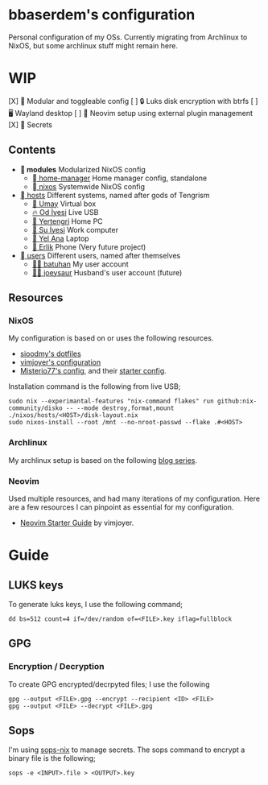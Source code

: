 # bbaserdem's configuration

Personal configuration of my OSs.
Currently migrating from Archlinux to NixOS, but some archlinux stuff might remain here.

# WIP

[X] 📁 Modular and toggleable config
[ ] 🔒 Luks disk encryption with btrfs
[ ] 🖥️ Wayland desktop
[ ] 📃 Neovim setup using external plugin management
[X] 🤫 Secrets

## Contents

- ** modules** Modularized NixOS config
  - [ home-manager](home-manager) Home manager config, standalone
  - [ nixos](nixos) Systemwide NixOS config
- [󱩊 hosts](nixos/hosts) Different systems, named after gods of Tengrism
  - [🤰 Umay](nixos/hosts/umay) Virtual box
  - [🔥 Od İyesi](nixos/hosts/od-iyesi) Live USB
  - [🌳 Yertengri](nixos/hosts/yertengri) Home PC
  - [🌊 Su İyesi](nixos/hosts/su-iyesi) Work computer
  - [🎐 Yel Ana](nixos/hosts/yel-ana) Laptop
  - [🧟 Erlik](nixos/hosts/erlik) Phone (Very future project)
- [ users](home-manager/users) Different users, named after themselves
  - [🔪👑 batuhan](home-manager/users/batuhan) My user account
  - [🧙🐭 joeysaur](home-manager/users/joeysaur) Husband's user account (future)

## Resources

### NixOS

My configuration is based on or uses the following resources.

* [sioodmy's dotfiles](https://github.com/sioodmy/dotfiles)
* [vimjoyer's configuration](https://github.com/vimjoyer/nixconf)
* [Misterio77's config](https://github.com/misterio77/nix-config),
  and their [starter config](https://github.com/Misterio77/nix-starter-configs).

Installation command is the following from live USB;

```
sudo nix --experimantal-features "nix-command flakes" run github:nix-community/disko -- --mode destroy,format,mount ./nixos/hosts/<HOST>/disk-layout.nix
sudo nixos-install --root /mnt --no-nroot-passwd --flake .#<HOST>
```

### Archlinux

My archlinux setup is based on the following
[blog series](https://disconnected.systems/blog/archlinux-repo-in-aws-bucket).

### Neovim

Used multiple resources, and had many iterations of my configuration.
Here are a few resources I can pinpoint as essential for my configuration.

* [Neovim Starter Guide](https://www.youtube.com/watch?v=Co7gcSvq6jA) by vimjoyer.

# Guide

## LUKS keys

To generate luks keys, I use the following command;
```
dd bs=512 count=4 if=/dev/random of=<FILE>.key iflag=fullblock
```

## GPG

### Encryption / Decryption

To create GPG encrypted/decrpyted files; I use the following

```
gpg --output <FILE>.gpg --encrypt --recipient <ID> <FILE>
gpg --output <FILE> --decrypt <FILE>.gpg
```

## Sops

I'm using [sops-nix](https://github.com/Mic92/sops-nix) to manage secrets.
The sops command to encrypt a binary file is the following;

```
sops -e <INPUT>.file > <OUTPUT>.key
```


